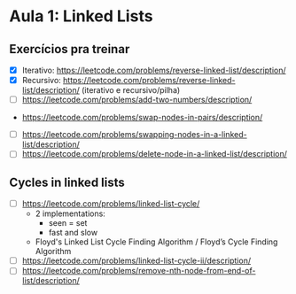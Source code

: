 # Aula 1: Linked Lists

## Exercícios pra treinar

- [x] Iterativo: https://leetcode.com/problems/reverse-linked-list/description/
- [x] Recursivo: https://leetcode.com/problems/reverse-linked-list/description/ (iterativo e recursivo/pilha)
- [ ] https://leetcode.com/problems/add-two-numbers/description/
- https://leetcode.com/problems/swap-nodes-in-pairs/description/
- [ ] https://leetcode.com/problems/swapping-nodes-in-a-linked-list/description/
- [ ] https://leetcode.com/problems/delete-node-in-a-linked-list/description/

## Cycles in linked lists
- [ ] https://leetcode.com/problems/linked-list-cycle/ 
    - 2 implementations:
        - seen = set
        - fast and slow
    - Floyd's Linked List Cycle Finding Algorithm / Floyd’s Cycle Finding Algorithm
- [ ] https://leetcode.com/problems/linked-list-cycle-ii/description/
- [ ] https://leetcode.com/problems/remove-nth-node-from-end-of-list/description/
